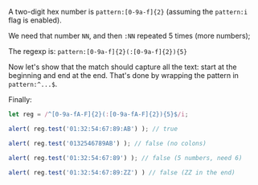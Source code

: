 A two-digit hex number is `pattern:[0-9a-f]{2}` (assuming the `pattern:i` flag is enabled).

We need that number `NN`, and then `:NN` repeated 5 times (more numbers);

The regexp is: `pattern:[0-9a-f]{2}(:[0-9a-f]{2}){5}`

Now let's show that the match should capture all the text: start at the beginning and end at the end. That's done by wrapping the pattern in `pattern:^...$`.

Finally:

```js run
let reg = /^[0-9a-fA-F]{2}(:[0-9a-fA-F]{2}){5}$/i;

alert( reg.test('01:32:54:67:89:AB') ); // true

alert( reg.test('0132546789AB') ); // false (no colons)

alert( reg.test('01:32:54:67:89') ); // false (5 numbers, need 6)

alert( reg.test('01:32:54:67:89:ZZ') ) // false (ZZ in the end)
```
